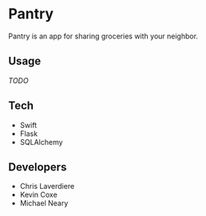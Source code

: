 # Pantry

Pantry is an app for sharing groceries with your neighbor.

## Usage

*TODO*

## Tech

- Swift
- Flask
- SQLAlchemy

## Developers

- Chris Laverdiere
- Kevin Coxe
- Michael Neary
